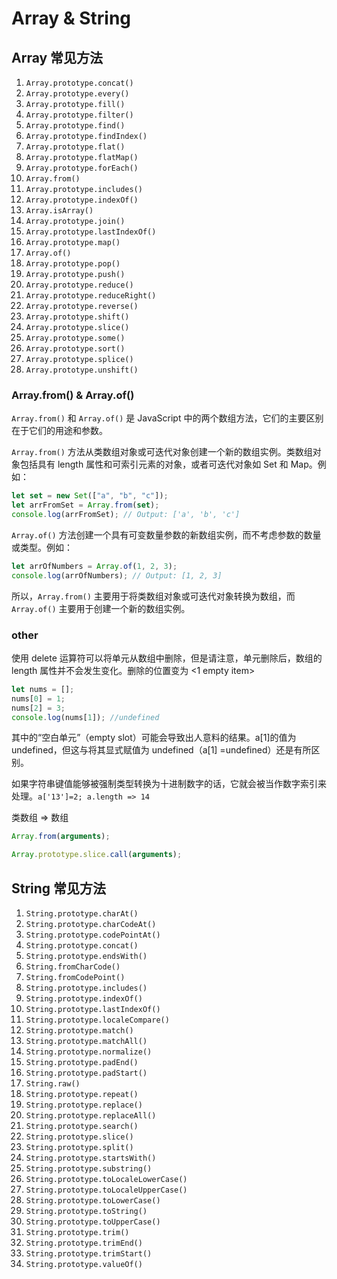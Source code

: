 # Array & String

## Array 常见方法

1. `Array.prototype.concat()`
2. `Array.prototype.every()`
3. `Array.prototype.fill()`
4. `Array.prototype.filter()`
5. `Array.prototype.find()`
6. `Array.prototype.findIndex()`
7. `Array.prototype.flat()`
8. `Array.prototype.flatMap()`
9. `Array.prototype.forEach()`
10. `Array.from()`
11. `Array.prototype.includes()`
12. `Array.prototype.indexOf()`
13. `Array.isArray()`
14. `Array.prototype.join()`
15. `Array.prototype.lastIndexOf()`
16. `Array.prototype.map()`
17. `Array.of()`
18. `Array.prototype.pop()`
19. `Array.prototype.push()`
20. `Array.prototype.reduce()`
21. `Array.prototype.reduceRight()`
22. `Array.prototype.reverse()`
23. `Array.prototype.shift()`
24. `Array.prototype.slice()`
25. `Array.prototype.some()`
26. `Array.prototype.sort()`
27. `Array.prototype.splice()`
28. `Array.prototype.unshift()`

### Array.from() & Array.of()

`Array.from()` 和 `Array.of()` 是 JavaScript 中的两个数组方法，它们的主要区别在于它们的用途和参数。

`Array.from()` 方法从类数组对象或可迭代对象创建一个新的数组实例。类数组对象包括具有 length 属性和可索引元素的对象，或者可迭代对象如 Set 和 Map。例如：

```javascript
let set = new Set(["a", "b", "c"]);
let arrFromSet = Array.from(set);
console.log(arrFromSet); // Output: ['a', 'b', 'c']
```

`Array.of()` 方法创建一个具有可变数量参数的新数组实例，而不考虑参数的数量或类型。例如：

```javascript
let arrOfNumbers = Array.of(1, 2, 3);
console.log(arrOfNumbers); // Output: [1, 2, 3]
```

所以，`Array.from()` 主要用于将类数组对象或可迭代对象转换为数组，而 `Array.of()` 主要用于创建一个新的数组实例。

### other

使用 delete 运算符可以将单元从数组中删除，但是请注意，单元删除后，数组的 length 属性并不会发生变化。删除的位置变为 <1 empty
item>

```js
let nums = [];
nums[0] = 1;
nums[2] = 3;
console.log(nums[1]); //undefined
```

其中的“空白单元”（empty slot）可能会导致出人意料的结果。a[1]的值为 undefined，但这与将其显式赋值为 undefined（a[1]
=undefined）还是有所区别。

如果字符串键值能够被强制类型转换为十进制数字的话，它就会被当作数字索引来处理。`a['13']=2; a.length => 14`

类数组 => 数组

```js
Array.from(arguments);

Array.prototype.slice.call(arguments);
```

## String 常见方法

1. `String.prototype.charAt()`
2. `String.prototype.charCodeAt()`
3. `String.prototype.codePointAt()`
4. `String.prototype.concat()`
5. `String.prototype.endsWith()`
6. `String.fromCharCode()`
7. `String.fromCodePoint()`
8. `String.prototype.includes()`
9. `String.prototype.indexOf()`
10. `String.prototype.lastIndexOf()`
11. `String.prototype.localeCompare()`
12. `String.prototype.match()`
13. `String.prototype.matchAll()`
14. `String.prototype.normalize()`
15. `String.prototype.padEnd()`
16. `String.prototype.padStart()`
17. `String.raw()`
18. `String.prototype.repeat()`
19. `String.prototype.replace()`
20. `String.prototype.replaceAll()`
21. `String.prototype.search()`
22. `String.prototype.slice()`
23. `String.prototype.split()`
24. `String.prototype.startsWith()`
25. `String.prototype.substring()`
26. `String.prototype.toLocaleLowerCase()`
27. `String.prototype.toLocaleUpperCase()`
28. `String.prototype.toLowerCase()`
29. `String.prototype.toString()`
30. `String.prototype.toUpperCase()`
31. `String.prototype.trim()`
32. `String.prototype.trimEnd()`
33. `String.prototype.trimStart()`
34. `String.prototype.valueOf()`
